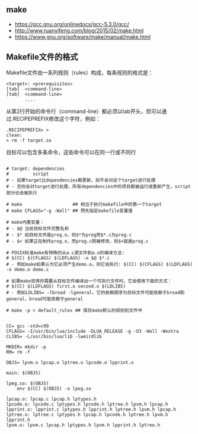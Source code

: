                               
## make
- https://gcc.gnu.org/onlinedocs/gcc-5.3.0/gcc/
- http://www.ruanyifeng.com/blog/2015/02/make.html
- https://www.gnu.org/software/make/manual/make.html

## Makefile文件的格式

Makefile文件由一系列规则（rules）构成，每条规则的格式是：
```make
<target>: <prerequisites>
[tab]  <command-line>
[tab]  <command-line>
       ....
```

从第2行开始的命令行（command-line）都必须以tab开头，但可以通过.RECIPEPREFIX修改这个字符，例如：
```make
.RECIPEPREFIX= >
clean:
> rm -f target.so
```

目标可以包含多条命令，这些命令可以在同一行或不同行

```make

# target: dependencies
#         script
# - 如果target比dependencies都更新，则不会对这个target进行处理
# - 否则会对target进行处理，所有dependencies中的项目都被运行或重新产生，script部分也会被执行

# make                   ## 相当于执行makefile中的第一个target
# make CFLAGS="-g -Wall" ## 预先指定makefile变量值

# make内置变量：
# - $@ 当前目标文件完整名称
# - $* 如目标文件是prog.o，则$*为prog而$*.c为prog.c
# - $< 如果正在制作prog.o，而prog.c刚被修改，则$<就是prog.c

# POSIX标准make有特殊的从a.c源文件到a.o的编译方法:
# $(CC) $(CFLAGS) $(LDFLAGS) -o $@ $*.c
# - 例如make如果认为它必须产生demo.o，则它会执行: $(CC) $(CFLAGS) $(LDFLAGS) -o demo.o demo.c

# 如果make觉得你需要从目标文件编译出一个可执行文件时，它会使用下面的方式：
# $(CC) $(LDFLAGS) first.o second.o $(LDLIBS)
# - 例如LDLIBS= -lbroad -lgeneral，它的依赖顺序为目标文件可能依赖于broad和general，broad可能依赖于general

# make -p > default_rules ## 保存make默认的规则到文件中


CC= gcc -std=c99
CFLAGS= -I/usr/bin/lua/include -DLUA_RELEASE -g -O3 -Wall -Wextra
CLIBS= -L/usr/bin/lua/lib -lweirdlib

MKDIR= mkdir -p
RM= rm -f

OBJS= lpvm.o lpcap.o lptree.o lpcode.o lpprint.o

main: $(OBJS)

lpeg.so: $(OBJS)
	env $(CC) $(OBJS) -o lpeg.so

lpcap.o: lpcap.c lpcap.h lptypes.h
lpcode.o: lpcode.c lptypes.h lpcode.h lptree.h lpvm.h lpcap.h
lpprint.o: lpprint.c lptypes.h lpprint.h lptree.h lpvm.h lpcap.h
lptree.o: lptree.c lptypes.h lpcap.h lpcode.h lptree.h lpvm.h lpprint.h
lpvm.o: lpvm.c lpcap.h lptypes.h lpvm.h lpprint.h lptree.h
```


